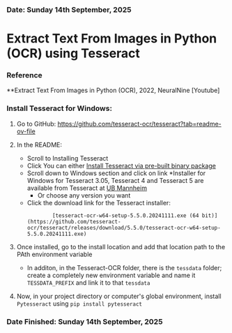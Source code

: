 ### Date: Sunday 14th September, 2025


#   Extract Text From Images in Python (OCR) using Tesseract

### Reference
**Extract Text From Images in Python (OCR), 2022, NeuralNine [Youtube]


### Install Tesseract for Windows:
1.  Go to GitHub: https://github.com/tesseract-ocr/tesseract?tab=readme-ov-file
2.  In the README:
    +   Scroll to Installing Tesseract
    +   Click You can either [Install Tesseract via pre-built binary package](https://tesseract-ocr.github.io/tessdoc/Installation.html)
    +   Scroll down to Windows section and click on link *Installer for Windows for Tesseract 3.05, Tesseract 4 and Tesseract 5 are available from Tesseract at [UB Mannheim](https://github.com/UB-Mannheim/tesseract/wiki)
        -   Or choose any version you want
    +   Click the download link for the Tesseract installer:
        ```The latest installers can be downloaded here:
                [tesseract-ocr-w64-setup-5.5.0.20241111.exe (64 bit)](https://github.com/tesseract-ocr/tesseract/releases/download/5.5.0/tesseract-ocr-w64-setup-5.5.0.20241111.exe)
        ``` 
3.  Once installed, go to the install location and add that location path to the PAth environment variable
    +   In additon, in the Tesseract-OCR folder, there is the `tessdata` folder; create a completely new environment variable
    and name it `TESSDATA_PREFIX` and link it to that `tessdata`

4.  Now, in your project directory or computer's global environment, install `Pytesseract` using `pip install pytesseract`


### Date Finished: Sunday 14th September, 2025